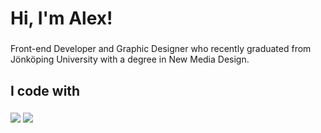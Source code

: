 <h1 align="left">Hi, I'm Alex!</h1>

###

<p>Front-end Developer and Graphic Designer who recently graduated from Jönköping University with a degree in New Media Design.</p>

###

<h2 align="left">I code with</h2>

###

<div align="left">

  <img src="https://skillicons.dev/icons?i=,html,css,javascript,sass,figma,react,tailwind,bootstrap" />
  <img src="https://skillicons.dev/icons?i=handlebars,nodejs,express,sqlite,p5js" /><br>

</div>

